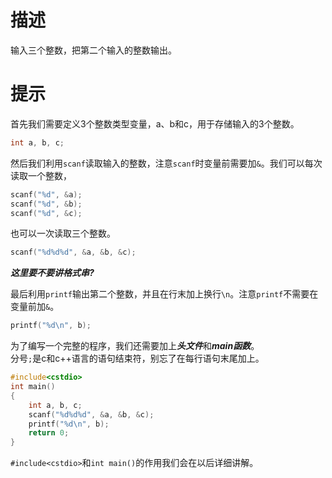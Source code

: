 # 描述
输入三个整数，把第二个输入的整数输出。
# 提示
首先我们需要定义3个整数类型变量，a、b和c，用于存储输入的3个整数。
```cpp
int a, b, c;
```
然后我们利用`scanf`读取输入的整数，注意`scanf`时变量前需要加`&`。我们可以每次读取一个整数，
```cpp
scanf("%d", &a);
scanf("%d", &b);
scanf("%d", &c);
```
也可以一次读取三个整数。
```cpp
scanf("%d%d%d", &a, &b, &c);
```

***这里要不要讲格式串?***

最后利用`printf`输出第二个整数，并且在行末加上换行`\n`。注意`printf`不需要在变量前加`&`。
```cpp
printf("%d\n", b);
```
为了编写一个完整的程序，我们还需要加上***头文件***和***main函数***。  
分号`;`是c和c++语言的语句结束符，别忘了在每行语句末尾加上。
```cpp
#include<cstdio>
int main()
{
    int a, b, c;
    scanf("%d%d%d", &a, &b, &c);
    printf("%d\n", b);
    return 0;
}
```
`#include<cstdio>`和`int main()`的作用我们会在以后详细讲解。
